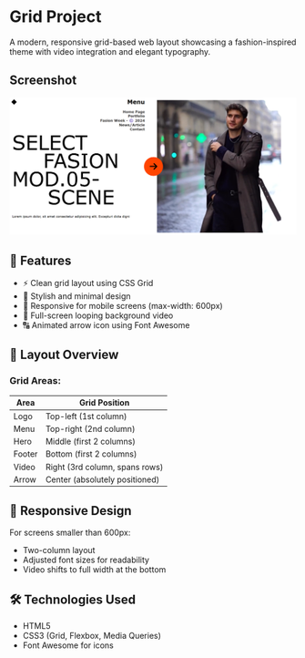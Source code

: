 # Grid Project

A modern, responsive grid-based web layout showcasing a fashion-inspired theme with video integration and elegant typography.

## Screenshot

![Project Screenshot](Assets/View.png)

## 🚀 Features

- ⚡ Clean grid layout using CSS Grid  
- 🎨 Stylish and minimal design  
- 📱 Responsive for mobile screens (max-width: 600px)  
- 🎥 Full-screen looping background video  
- 🔠 Animated arrow icon using Font Awesome  

## 📸 Layout Overview

### Grid Areas:

| Area     | Grid Position             |
|----------|---------------------------|
| Logo     | Top-left (1st column)     |
| Menu     | Top-right (2nd column)    |
| Hero     | Middle (first 2 columns)  |
| Footer   | Bottom (first 2 columns)  |
| Video    | Right (3rd column, spans rows) |
| Arrow    | Center (absolutely positioned) |

## 📱 Responsive Design

For screens smaller than 600px:
- Two-column layout
- Adjusted font sizes for readability
- Video shifts to full width at the bottom

## 🛠️ Technologies Used

- HTML5  
- CSS3 (Grid, Flexbox, Media Queries)  
- Font Awesome for icons

